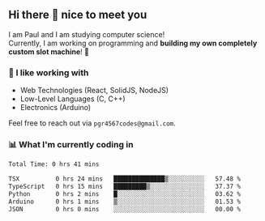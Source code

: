 ## Hi there 👋 nice to meet you

I am Paul and I am studying computer science!  
Currently, I am working on programming and **building my own completely custom slot machine**! 🎰

### 🔭 I like working with
- Web Technologies (React, SolidJS, NodeJS)
- Low-Level Languages (C, C++)
- Electronics (Arduino)

Feel free to reach out via `pgr4567codes@gmail.com`.

### 📊 What I'm currently coding in
<!--START_SECTION:waka-->

```txt
Total Time: 0 hrs 41 mins

TSX          0 hrs 24 mins   ██████████████▒░░░░░░░░░░   57.48 %
TypeScript   0 hrs 15 mins   █████████▒░░░░░░░░░░░░░░░   37.37 %
Python       0 hrs 2 mins    █░░░░░░░░░░░░░░░░░░░░░░░░   03.62 %
Arduino      0 hrs 1 mins    ▒░░░░░░░░░░░░░░░░░░░░░░░░   01.53 %
JSON         0 hrs 0 mins    ░░░░░░░░░░░░░░░░░░░░░░░░░   00.00 %
```

<!--END_SECTION:waka-->
